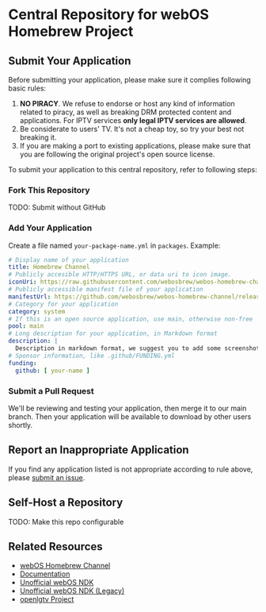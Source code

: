 # Central Repository for webOS Homebrew Project

## Submit Your Application

Before submitting your application, please make sure it complies following basic rules:

1. **NO PIRACY**. We refuse to endorse or host any kind of information related to piracy, as well as breaking DRM
   protected content and applications. For IPTV services **only legal IPTV services are allowed**.
2. Be considerate to users' TV. It's not a cheap toy, so try your best not breaking it.
3. If you are making a port to existing applications, please make sure that you are following the original project's
   open source license.

To submit your application to this central repository, refer to following steps:

### Fork This Repository

TODO: Submit without GitHub

### Add Your Application

Create a file named `your-package-name.yml` in `packages`. Example:

```yaml
# Display name of your application
title: Homebrew Channel
# Publicly accesible HTTP/HTTPS URL, or data uri to icon image.
iconUri: https://raw.githubusercontent.com/webosbrew/webos-homebrew-channel/main/assets/icon160.png
# Publicly accessible manifest file of your application
manifestUrl: https://github.com/webosbrew/webos-homebrew-channel/releases/latest/download/org.webosbrew.hbchannel.manifest.json
# Category for your application
category: system
# If this is an open source application, use main, otherwise non-free
pool: main
# Long description for your application, in Markdown format
description: |
  Description in markdown format, we suggest you to add some screenshots to help users understand
# Sponsor information, like .github/FUNDING.yml
funding:
  github: [ your-name ]
```

### Submit a Pull Request

We'll be reviewing and testing your application, then merge it to our main branch. Then your application will be
available to download by other users shortly.

## Report an Inappropriate Application

If you find any application listed is not appropriate according to rule above,
please [submit an issue](https://github.com/webosbrew/apps-repo/issues/new).

## Self-Host a Repository

TODO: Make this repo configurable

## Related Resources

* [webOS Homebrew Channel](https://github.com/webosbrew/webos-homebrew-channel)
* [Documentation](https://github.com/webosbrew/docs)
* [Unofficial webOS NDK](https://github.com/openlgtv/buildroot-nc4/)
* [Unofficial webOS NDK (Legacy)](https://github.com/webosbrew/meta-lg-webos-ndk)
* [openlgtv Project](https://openlgtv.github.io/)

